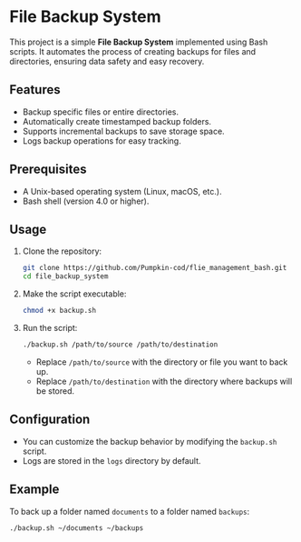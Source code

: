# File Backup System

This project is a simple **File Backup System** implemented using Bash scripts. It automates the process of creating backups for files and directories, ensuring data safety and easy recovery.

## Features

- Backup specific files or entire directories.
- Automatically create timestamped backup folders.
- Supports incremental backups to save storage space.
- Logs backup operations for easy tracking.

## Prerequisites

- A Unix-based operating system (Linux, macOS, etc.).
- Bash shell (version 4.0 or higher).

## Usage

1. Clone the repository:
    ```bash
    git clone https://github.com/Pumpkin-cod/flie_management_bash.git
    cd file_backup_system
    ```

2. Make the script executable:
    ```bash
    chmod +x backup.sh
    ```

3. Run the script:
    ```bash
    ./backup.sh /path/to/source /path/to/destination
    ```

    - Replace `/path/to/source` with the directory or file you want to back up.
    - Replace `/path/to/destination` with the directory where backups will be stored.

## Configuration

- You can customize the backup behavior by modifying the `backup.sh` script.
- Logs are stored in the `logs` directory by default.

## Example

To back up a folder named `documents` to a folder named `backups`:
```bash
./backup.sh ~/documents ~/backups
```


